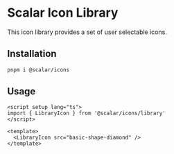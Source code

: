 # Scalar Icon Library

This icon library provides a set of user selectable icons.

## Installation

```bash
pnpm i @scalar/icons
```

## Usage

```vue
<script setup lang="ts">
import { LibraryIcon } from '@scalar/icons/library'
</script>

<template>
  <LibraryIcon src="basic-shape-diamond" />
</template>
```
